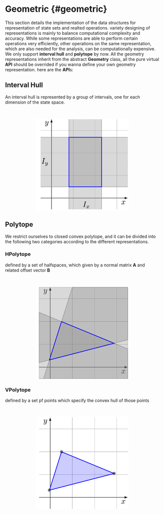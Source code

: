 # Geometric {#geometric}

This section details the implementation of the data structures for representation of state sets and realted operations. variety designing of representations is mainly to balance computational complexity and accuracy. While some representations are able to perform certain operations very efficiently, other operations on the same representation, which are also needed for the analysis, can be computationally expensive. We only support **interval hull** and **polytope** by now. All the geometry representations inherit from the abstract **Geometry** class, all the pure virtual **API** should be overrided if you wanna define your own geometry representation. here are the **API**s:

## Interval Hull

An interval hull is represented by a group of intervals, one for each dimension of the state space.

<br />
<p align="center">
    <img src="intervalHull.png" alt="intervalHull" width="300" height="300">
</p>


## Polytope

We restrict ourselves to closed convex polytope, and it can be divided into
the following two categories according to the different representations.

### HPolytope

defined by a set of halfspaces, which given by a normal matrix **A** and related offset vector **B**


<br />
<p align="center">
    <img src="hpolytope.png" alt="hpolytope" width="300" height="300">
</p>

### VPolytope

defined by a set pf points which specify the convex hull of those points

<br />
<p align="center">
    <img src="vpolytope.png" alt="vpolytope" width="300" height="300">
</p>